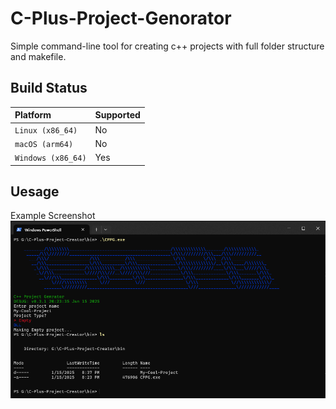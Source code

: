 # C-Plus-Project-Genorator
Simple command-line tool for creating c++ projects with full folder structure and makefile.

## Build Status
| Platform           | Supported |
| :----------------- | :-------- |
| `Linux (x86_64)`   | No        |
| `macOS (arm64)`    | No        |
| `Windows (x86_64)` | Yes       |

## Uesage
Example Screenshot
![Screenshot](assets/screenshot.png)
